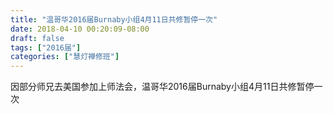 ```yaml
---
title: "温哥华2016届Burnaby小组4月11日共修暂停一次"
date: 2018-04-10 00:20:09-08:00
draft: false
tags: ["2016届"]
categories: ["慧灯禅修班"]
---
```

因部分师兄去美国参加上师法会，温哥华2016届Burnaby小组4月11日共修暂停一次
